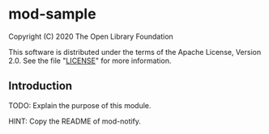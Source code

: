 # mod-sample

Copyright (C) 2020 The Open Library Foundation

This software is distributed under the terms of the Apache License, Version 2.0.
See the file "[LICENSE](LICENSE)" for more information.

## Introduction

TODO: Explain the purpose of this module.

HINT: Copy the README of mod-notify.
